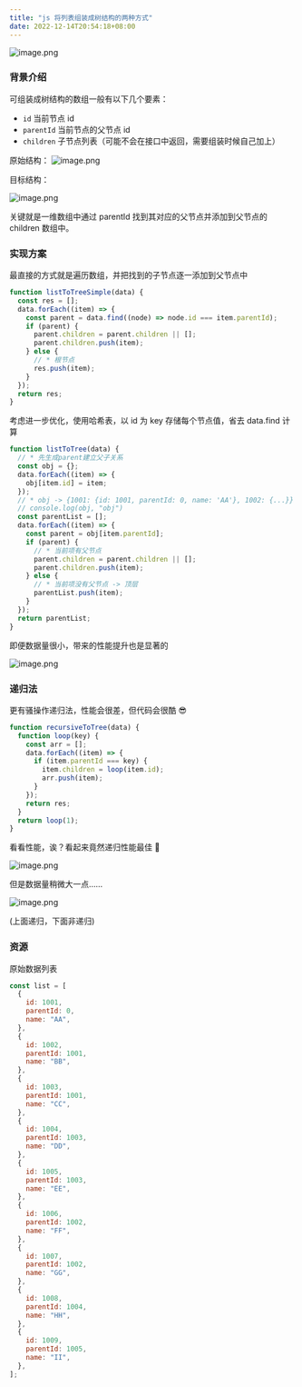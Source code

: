 ```yaml
---
title: "js 将列表组装成树结构的两种方式"
date: 2022-12-14T20:54:18+08:00
---
```


![image.png](https://p1-juejin.byteimg.com/tos-cn-i-k3u1fbpfcp/cc716b53949c4ac59f19c39faf7c4531~tplv-k3u1fbpfcp-zoom-in-crop-mark:4536:0:0:0.awebp?)

### 背景介绍

可组装成树结构的数组一般有以下几个要素：

- `id` 当前节点 id
- `parentId` 当前节点的父节点 id
- `children` 子节点列表（可能不会在接口中返回，需要组装时候自己加上）

原始结构： ![image.png](https://p9-juejin.byteimg.com/tos-cn-i-k3u1fbpfcp/5ead360e6cd847a99e9815e688fe93c6~tplv-k3u1fbpfcp-zoom-in-crop-mark:4536:0:0:0.awebp?)

目标结构：

![image.png](https://p1-juejin.byteimg.com/tos-cn-i-k3u1fbpfcp/019c24d8317e447eab0620549f0ba586~tplv-k3u1fbpfcp-zoom-in-crop-mark:4536:0:0:0.awebp?)

关键就是一维数组中通过 parentId 找到其对应的父节点并添加到父节点的 children 数组中。

### 实现方案

最直接的方式就是遍历数组，并把找到的子节点逐一添加到父节点中

```js
function listToTreeSimple(data) {
  const res = [];
  data.forEach((item) => {
    const parent = data.find((node) => node.id === item.parentId);
    if (parent) {
      parent.children = parent.children || [];
      parent.children.push(item);
    } else {
      // * 根节点
      res.push(item);
    }
  });
  return res;
}
```

考虑进一步优化，使用哈希表，以 id 为 key 存储每个节点值，省去 data.find 计算

```js
function listToTree(data) {
  // * 先生成parent建立父子关系
  const obj = {};
  data.forEach((item) => {
    obj[item.id] = item;
  });
  // * obj -> {1001: {id: 1001, parentId: 0, name: 'AA'}, 1002: {...}}
  // console.log(obj, "obj")
  const parentList = [];
  data.forEach((item) => {
    const parent = obj[item.parentId];
    if (parent) {
      // * 当前项有父节点
      parent.children = parent.children || [];
      parent.children.push(item);
    } else {
      // * 当前项没有父节点 -> 顶层
      parentList.push(item);
    }
  });
  return parentList;
}
```

即便数据量很小，带来的性能提升也是显著的

![image.png](https://p3-juejin.byteimg.com/tos-cn-i-k3u1fbpfcp/4dbef7ff3d57486c9ee57b5b50252a49~tplv-k3u1fbpfcp-zoom-in-crop-mark:4536:0:0:0.awebp?)

### 递归法

更有骚操作递归法，性能会很差，但代码会很酷 😎

```js
function recursiveToTree(data) {
  function loop(key) {
    const arr = [];
    data.forEach((item) => {
      if (item.parentId === key) {
        item.children = loop(item.id);
        arr.push(item);
      }
    });
    return res;
  }
  return loop(1);
}
```

看看性能，诶？看起来竟然递归性能最佳 🤔

![image.png](https://p9-juejin.byteimg.com/tos-cn-i-k3u1fbpfcp/c649dfdc5b994886beb7bc471e49eb93~tplv-k3u1fbpfcp-zoom-in-crop-mark:4536:0:0:0.awebp?)

但是数据量稍微大一点……

![image.png](https://p6-juejin.byteimg.com/tos-cn-i-k3u1fbpfcp/5e9a25b56d534b1181570e8316bbe742~tplv-k3u1fbpfcp-zoom-in-crop-mark:4536:0:0:0.awebp?)

(上面递归，下面非递归)

### 资源

原始数据列表

```js
const list = [
  {
    id: 1001,
    parentId: 0,
    name: "AA",
  },
  {
    id: 1002,
    parentId: 1001,
    name: "BB",
  },
  {
    id: 1003,
    parentId: 1001,
    name: "CC",
  },
  {
    id: 1004,
    parentId: 1003,
    name: "DD",
  },
  {
    id: 1005,
    parentId: 1003,
    name: "EE",
  },
  {
    id: 1006,
    parentId: 1002,
    name: "FF",
  },
  {
    id: 1007,
    parentId: 1002,
    name: "GG",
  },
  {
    id: 1008,
    parentId: 1004,
    name: "HH",
  },
  {
    id: 1009,
    parentId: 1005,
    name: "II",
  },
];
```
